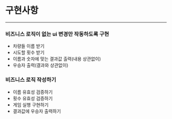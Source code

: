 구현사항
======
<hr/>

### 비즈니스 로직이 없는 ui 변경만 작동하도록 구현

- 차량들 이름 받기
- 시도할 횟수 받기
- 이름과 숫자에 맞는 결과값 출력(내용 상관없이)
- 우승자 출력(결과와 상관없이)

### 비즈니스 로직 작성하기

- 이름 유효성 검증하기
- 횟수 유효성 검증하기
- 게임 실행 구현하기
- 결과값에 우승자 출력하기